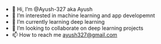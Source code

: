 - 👋 Hi, I’m @Ayush-327 aka Ayush
- 👀 I’m interested in machine learning and app developemnt
- 🌱 I’m currently learning deep learning
- 💞️ I’m looking to collaborate on deep learning projects
- 📫 How to reach me ayush327@gmail.com

<!---
Ayush-327/Ayush-327 is a ✨ special ✨ repository because its `README.md` (this file) appears on your GitHub profile.
You can click the Preview link to take a look at your changes.
--->

